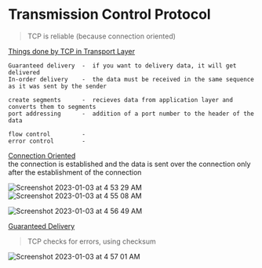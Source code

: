 # Transmission Control Protocol

> TCP is reliable (because connection oriented)          

<ins>Things done by TCP in Transport Layer</ins>  
```
Guaranteed delivery  -  if you want to delivery data, it will get delivered  
In-order delivery    -  the data must be received in the same sequence as it was sent by the sender   

create segments      -  recieves data from application layer and converts them to segments
port addressing      -  addition of a port number to the header of the data

flow control         - 
error control        -

```

<ins>Connection Oriented</ins>    
the connection is established and the data is sent over the connection only after the establishment of the connection

![Screenshot 2023-01-03 at 4 53 29 AM](https://user-images.githubusercontent.com/16437905/210284566-67d68bb6-b694-459f-8260-668072a5cc17.png)
![Screenshot 2023-01-03 at 4 55 08 AM](https://user-images.githubusercontent.com/16437905/210284613-53b2a994-bbe0-4907-b6ac-c4b80fd677e5.png)

![Screenshot 2023-01-03 at 4 56 49 AM](https://user-images.githubusercontent.com/16437905/210284713-7ee5d907-fdbe-482f-a5b9-ffd5e9ae52f5.png)


<ins>Guaranteed Delivery</ins>    
> TCP checks for errors, using checksum  


![Screenshot 2023-01-03 at 4 57 01 AM](https://user-images.githubusercontent.com/16437905/210284685-b604fcc0-c4f0-4040-9bd7-f3da07f7eac1.png)
